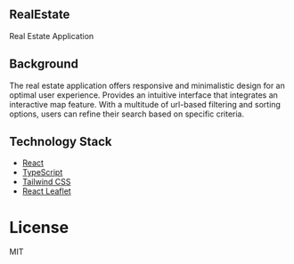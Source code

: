 ## RealEstate

Real Estate Application

## Background

The real estate application offers responsive and minimalistic design for an optimal user experience.
Provides an intuitive interface that integrates an interactive map feature. With a multitude of url-based filtering and sorting options, users can refine their search based on specific criteria.

## Technology Stack

- [React](https://react.dev/)
- [TypeScript](https://www.typescriptlang.org/)
- [Tailwind CSS](https://tailwindcss.com/)
- [React Leaflet](https://react-leaflet.js.org/)

# License

MIT
